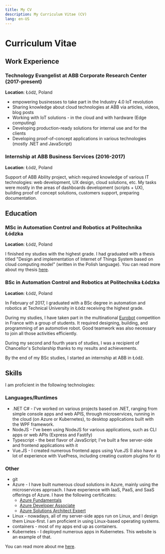 ```yaml
---
title: My CV
description: My Curriculum Vitae (CV)
lang: en-US
---
```


# Curriculum Vitae

## Work Experience

### Technology Evangelist at ABB Corporate Research Center (2017-present)

**Location**: Łódź, Poland

- empowering businesses to take part in the Industry 4.0 IoT revolution
- Sharing knowledge about cloud technologies at ABB via articles, videos, blog
  posts
- Working with IoT solutions - in the cloud and with hardware (Edge computing)
- Developing production-ready solutions for internal use and for the clients
- Developing proof-of-concept applications in various technologies (mostly
  .NET and JavaScript)

### Internship at ABB Business Services (2016-2017)

**Location**: Łódź, Poland

Support of ABB Ability project, which required knowledge of various IT
technologies: web development, UX design, cloud solutions, etc. My tasks were
mostly in the areas of dashboards development (scripts + UX), building proof
of concept solutions, customers support,  preparing documentation.

## Education

### MSc in Automation Control and Robotics at Politechnika Łódzka

**Location**: Łódź, Poland

I finished my studies with the highest grade. I had graduated with a thesis
titled "Design and implementation of Internet of Things System based on cloud
computing model" (written in the Polish language). You can read more about my
thesis [here](/projects/mjiot.html).

### BSc in Automation Control and Robotics at Politechnika Łódzka

**Location**: Łódź, Poland

In February of 2017, I graduated with a BSc degree in automation and robotics at
Technical University in Łódz receiving the highest grade. 

During my studies, I have taken part in the multinational
[Eurobot](https://www.eurobot.org/) competition in France with a group of
students. It required designing, building, and programming of an automotive
robot. Good teamwork was also necessary to join all those activities
efficiently.

During my second and fourth years of studies, I was a recipient of Chancellor's
Scholarship thanks to my results and achievements.

By the end of my BSc studies, I started an internship at ABB in Łódź.

## Skills

I am proficient in the following technologies:

### Languages/Runtimes

- .NET C# - I've worked on various projects based on .NET, ranging from
  simple console apps and web APIS, through microservices, running in the cloud
  (on Azure or Kubernetes), to desktop applications built with the WPF
  framework.
- NodeJS - I've been using NodeJS for various applications, such as CLI apps or
  web APIs (Express and Fastify)
- Typescript - the best flavor of JavaScript; I've built a few server-side and
  frontend applications with it
- Vue.JS - I created numerous frontend apps using Vue.JS (I also have a lot of
  experience with VuePress, including creating custom plugins for it)

### Other

- git
- Azure - I have built numerous cloud solutions in Azure, mainly using the
  microservices approach. I have experience with IaaS, PaaS, and SaaS offerings
  of Azure. I have the following certificates:
  - [Azure
    Fundamentals](https://www.credly.com/badges/b848fcd6-4168-4c47-bd47-0bd3048cb3fc)
  - [Azure Developer
    Associate](https://www.credly.com/badges/4a6fd0b9-aad8-40cf-ba56-a0e741670c2a?source=linked_in_profile)
  - [Azure Solutions Architect
    Expert](https://www.credly.com/badges/7212a5f3-6fed-43b4-8957-b892d1129216)
- Linux - nowadays, all of my server-side apps run on Linux, and I design them
  Linux-first. I am proficient in using Linux-based operating systems.
- containers - most of my apps end up as containers.
- Kubernetes - I deployed numerous apps in Kubernetes. This website is an
  example of that.

You can read more about me [here](./who-am-i.md).
